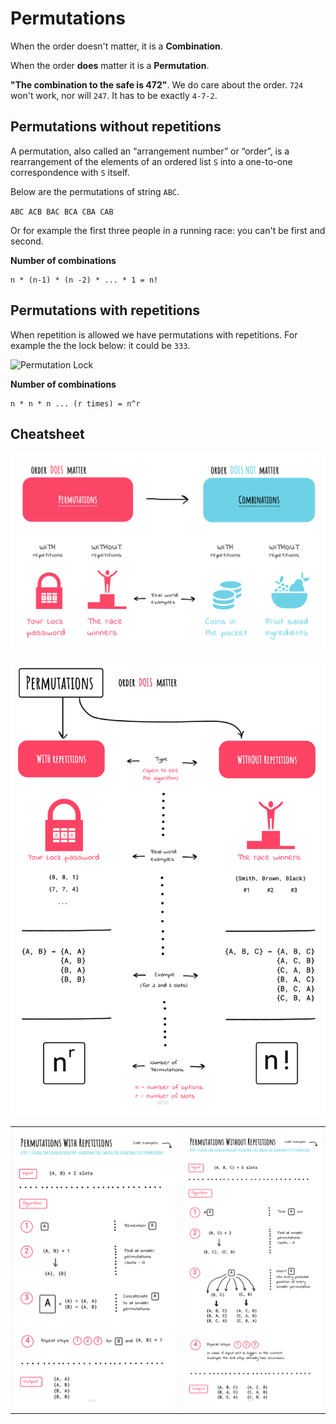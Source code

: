 # Permutations

When the order doesn't matter, it is a **Combination**.

When the order **does** matter it is a **Permutation**.

**"The combination to the safe is 472"**. We do care about the order. `724` won't work, nor will `247`.
It has to be exactly `4-7-2`.

## Permutations without repetitions

A permutation, also called an “arrangement number” or “order”, is a rearrangement of
the elements of an ordered list `S` into a one-to-one correspondence with `S` itself.

Below are the permutations of string `ABC`.

`ABC ACB BAC BCA CBA CAB`

Or for example the first three people in a running race: you can't be first and second.

**Number of combinations**

```
n * (n-1) * (n -2) * ... * 1 = n!
```

## Permutations with repetitions

When repetition is allowed we have permutations with repetitions.
For example the the lock below: it could be `333`.

![Permutation Lock](https://www.mathsisfun.com/combinatorics/images/combination-lock.jpg)

**Number of combinations**

```
n * n * n ... (r times) = n^r
```

## Cheatsheet

![Permutations and Combinations Overview](./images/overview.png)

![Permutations overview](./images/permutations-overview.jpeg)

|                                                                             |                                                                                   |
| --------------------------------------------------------------------------- | --------------------------------------------------------------------------------- |
| ![Permutations with repetition](./images/permutations-with-repetitions.jpg) | ![Permutations without repetition](./images/permutations-without-repetitions.jpg) |
